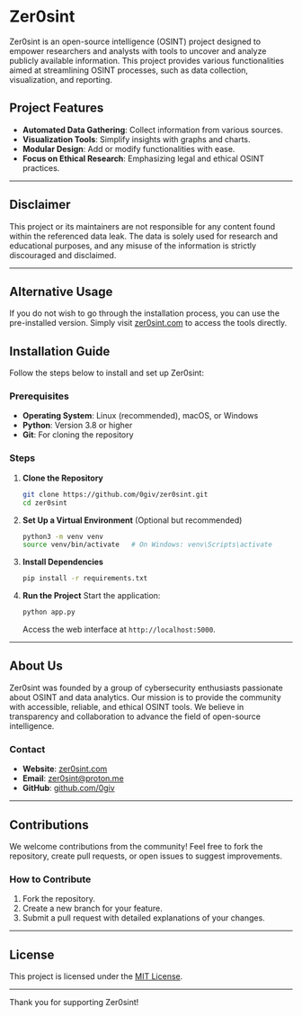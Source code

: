 # Zer0sint

Zer0sint is an open-source intelligence (OSINT) project designed to empower researchers and analysts with tools to uncover and analyze publicly available information. This project provides various functionalities aimed at streamlining OSINT processes, such as data collection, visualization, and reporting.

## Project Features
- **Automated Data Gathering**: Collect information from various sources.
- **Visualization Tools**: Simplify insights with graphs and charts.
- **Modular Design**: Add or modify functionalities with ease.
- **Focus on Ethical Research**: Emphasizing legal and ethical OSINT practices.

---

## Disclaimer
This project or its maintainers are not responsible for any content found within the referenced data leak. The data is solely used for research and educational purposes, and any misuse of the information is strictly discouraged and disclaimed.

---
## Alternative Usage
If you do not wish to go through the installation process, you can use the pre-installed version. Simply visit [zer0sint.com](https://zer0sint.com) to access the tools directly.

## Installation Guide

Follow the steps below to install and set up Zer0sint:

### Prerequisites
- **Operating System**: Linux (recommended), macOS, or Windows
- **Python**: Version 3.8 or higher
- **Git**: For cloning the repository

### Steps

1. **Clone the Repository**
   ```bash
   git clone https://github.com/0giv/zer0sint.git
   cd zer0sint
   ```

2. **Set Up a Virtual Environment** (Optional but recommended)
   ```bash
   python3 -m venv venv
   source venv/bin/activate   # On Windows: venv\Scripts\activate
   ```

3. **Install Dependencies**
   ```bash
   pip install -r requirements.txt
   ```


5. **Run the Project**
   Start the application:
   ```bash
   python app.py
   ```
   Access the web interface at `http://localhost:5000`.

---

## About Us

Zer0sint was founded by a group of cybersecurity enthusiasts passionate about OSINT and data analytics. Our mission is to provide the community with accessible, reliable, and ethical OSINT tools. We believe in transparency and collaboration to advance the field of open-source intelligence.

### Contact
- **Website**: [zer0sint.com](https://zer0sint.com)
- **Email**: zer0sint@proton.me
- **GitHub**: [github.com/0giv](https://github.com/0giv)

---

## Contributions
We welcome contributions from the community! Feel free to fork the repository, create pull requests, or open issues to suggest improvements.

### How to Contribute
1. Fork the repository.
2. Create a new branch for your feature.
3. Submit a pull request with detailed explanations of your changes.

---

## License
This project is licensed under the [MIT License](LICENSE).

---

Thank you for supporting Zer0sint!
